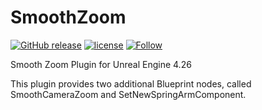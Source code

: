 # SmoothZoom

[![GitHub release](https://img.shields.io/github/release/teak421/SmoothZoom.svg)](https://github.com/teak421/SmoothZoom/releases)
[![license](https://img.shields.io/cocoapods/l/AFNetworking.svg)](https://github.com/teak421/SmoothZoom/blob/master/LICENSE)
[![Follow](https://img.shields.io/twitter/follow/teak421.svg?style=social&label=Follow)](https://twitter.com/teak421)

Smooth Zoom Plugin for Unreal Engine 4.26

This plugin provides two additional Blueprint nodes, called SmoothCameraZoom and SetNewSpringArmComponent.  
